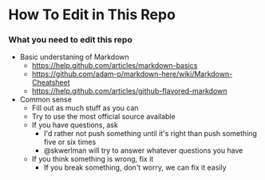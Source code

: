How To Edit in This Repo
======

### What you need to edit this repo
- Basic understaning of Markdown
  - https://help.github.com/articles/markdown-basics
  - https://github.com/adam-p/markdown-here/wiki/Markdown-Cheatsheet
  - https://help.github.com/articles/github-flavored-markdown
- Common sense
  - Fill out as much stuff as you can
  - Try to use the most official source available
  - If you have questions, ask
    - I'd rather not push something until it's right than push something five or six times
    - @skwerlman will try to answer whatever questions you have
  - If you think something is wrong, fix it
    - If you break something, don't worry, we can fix it easily
